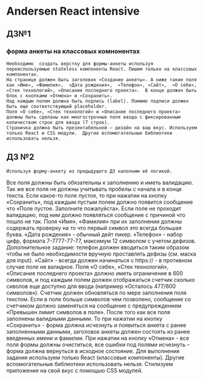 # Andersen React intensive

## ДЗ№1

### форма анкеты на классовых комнонентах

    Необходимо  создать верстку для формы-анкеты используя переиспользуемые stateless компоненты React. Пишем только на классовых компонентах.
    На странице должен быть заголовок «Создание анкеты». А ниже такие поля как «Имя», «Фамилия»,  «Дата рождения»,  «Телефон», «Сайт»,  «О себе», «Стек технологий», «Описание последнего проекта».  В конце должен быть блок с кнопками «Отмена» и «Сохранить».
    Над каждым полем должна быть подпись (label). Помимо подписи должен быть еще соответствующий placeholder.
    Поля «О себе», «Стек технологий» и «Описание последнего проекта» должны быть сделаны как многострочные поля ввода с фиксированным количеством строк для ввода (7 строк).
    Страничка должна быть презентабельной – дизайн на ваш вкус. Используем только React и CSS модули.  Другие вспомогательные библиотеки использовать нельзя.

## ДЗ №2

    Используя форму-анкету из предыдущего ДЗ наполним её логикой.

Все поля должны быть обязательны к заполнению и иметь валидацию. Так же все поля не должны учитывать пробелы с начала и в конце текста. Если какое-то поле пустое, то при нажатии на кнопку «Сохранить», под каждым пустым полем должно появится сообщение что «Поле пустое. Заполните пожалуйста». Если поле не проходит валидацию, под ним должно появляться сообщение с причиной что пошло не так.
Поля «Имя», «Фамилия» при их заполнении должны содержать проверку на то что первый символ это всегда большая буква.
«Дата рождения» - обычный дейт пикер.
«Телефон» - набор цифр, формата 7-7777-77-77, максимум 12 символом с учетом дефизов. Дополнительное задание: телефон должен вводиться таким образом чтобы не было необходимости вручную проставлять дефизы (см. маска для input).
«Сайт» - всегда должен начинаться с https:// - в противном случае поле не валидное.
Поля «О себе», «Стек технологий», «Описание последнего проекта» должно иметь ограничение в 600 символов, и под каждым полем должен отображаться счетчик сколько сиволов еще доступно для ввода (например «Осталось 477/600 символов»). Счетчик должен обновляться по мере заполнения поля текстом. Если в поле больше символов чем позволено, сообщение со счетчиком должно заменяться на сообщение с предупреждением «Превышен лимит символов в поле».
После того как все поля заполнены валидными данными. То при нажатии на кнопку «Сохранить» - форма должна исчезнуть и появиться анкета c ранее заполненными данными, заголовок анкеты должен состоять из ранее введенных имени и фамилии.
При нажатии на кнопку «Отмена» - все поля формы должны очиститься, все ошибки под полями исчезнуть – форма должна вернуться в исходное состояние.
Для выполнения задания используем только React (классовые компоненты). Другие вспомогательные библиотеки использовать нельзя. Стилизуем приложение на свой вкус с помощью CSS модулей.
